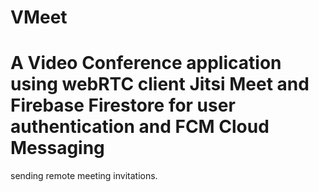 # VMeet

# A Video Conference application using webRTC client Jitsi Meet and Firebase Firestore for user authentication and FCM Cloud Messaging
sending remote meeting invitations.
